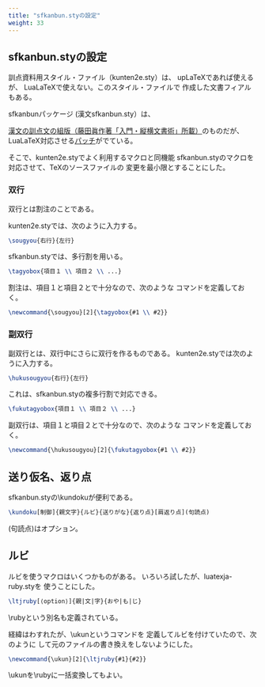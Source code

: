```yaml
---
title: "sfkanbun.styの設定"
weight: 33
---
```


## sfkanbun.styの設定

訓点資料用スタイル・ファイル（kunten2e.sty）は、
upLaTeXであれば使えるが、
LuaLaTeXで使えない。このスタイル・ファイルで
作成した文書フィアルもある。

sfkanbunパッケージ (漢文sfkanbun.sty）は、

[漢文の訓点文の組版（藤田眞作著「入門・縦横文書術」所載）](http://xymtex.com/fujitas/kanbun/kanbunex.html)のものだが、
LuaLaTeX対応させる[パッチ](https://oku.edu.mie-u.ac.jp/tex/mod/forum/discuss.php?d=2655&parent=15518)がでている。


そこで、kunten2e.styでよく利用するマクロと同機能
sfkanbun.styのマクロを対応させて、TeXのソースファイルの
変更を最小限とすることにした。

### 双行

双行とは割注のことである。

kunten2e.styでは、次のように入力する。

~~~tex
\sougyou{右行}{左行}
~~~

sfkanbun.styでは、多行割を用いる。

~~~tex
\tagyobox{項目１ \\ 項目２ \\ ...}
~~~

割注は、項目１と項目２とで十分なので、次のような
コマンドを定義しておく。

~~~tex
\newcommand{\sougyou}[2]{\tagyobox{#1 \\ #2}}
~~~

### 副双行

副双行とは、双行中にさらに双行を作るものである。
kunten2e.styでは次のように入力する。

~~~tex
\hukusougyou{右行}{左行}
~~~

これは、sfkanbun.styの複多行割で対応できる。

~~~tex
\fukutagyobox{項目１ \\ 項目２ \\ ...}
~~~

副双行は、項目１と項目２とで十分なので、次のような
コマンドを定義しておく。

~~~tex
\newcommand{\hukusougyou}[2]{\fukutagyobox{#1 \\ #2}}
~~~

## 送り仮名、返り点

sfkanbun.styの\kundokuが便利である。

~~~tex
\kundoku[制御]{親文字}{ルビ}{送りがな}{返り点}[肩返り点](句読点)
~~~

(句読点)はオプション。

## ルビ

ルビを使うマクロはいくつかものがある。
いろいろ試したが、luatexja-ruby.styを
使うことにした。

~~~tex
\ltjruby[⟨option⟩]{親|文|字}{おや|も|じ}
~~~

\rubyという別名も定義されている。

経緯はわすれたが、\ukunというコマンドを
定義してルビを付けていたので、次のように
して元のファイルの書き換えをしないようにした。

~~~tex
\newcommand{\ukun}[2]{\ltjruby{#1}{#2}}
~~~

\ukunを\rubyに一括変換してもよい。
